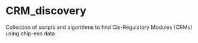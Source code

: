 CRM_discovery
=============

Collection of scripts and algorithms to find Cis-Regulatory Modules (CRMs) using chip-exo data